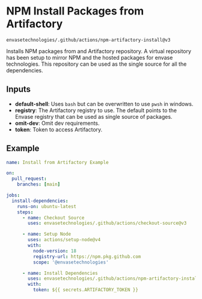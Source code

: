 # NPM Install Packages from Artifactory

`envasetechnologies/.github/actions/npm-artifactory-install@v3`

Installs NPM packages from and Artifactory repository. A virtual repository has been setup to mirror NPM and the hosted packages for envase technologies. This repository can be used as the single source for all the dependencies.

## Inputs
- **default-shell**: Uses `bash` but can be overwritten to use `pwsh` in windows.
- **registry**: The Artifactory registry to use. The default points to the Envase registry that can be used as single source of packages.
- **omit-dev**: Omit dev requirements.
- **token**: Token to access Artifactory.

## Example

```yaml
name: Install from Artifactory Example

on:
  pull_request:
    branches: [main]

jobs:
  install-dependencies:
    runs-on: ubuntu-latest
    steps:
      - name: Checkout Source
        uses: envasetechnologies/.github/actions/checkout-source@v3

      - name: Setup Node
        uses: actions/setup-node@v4
        with:
          node-version: 18
          registry-url: https://npm.pkg.github.com
          scope: '@envasetechnologies'

      - name: Install Dependencies
        uses: envasetechnologies/.github/actions/npm-artifactory-install@v3
        with:
          token: ${{ secrets.ARTIFACTORY_TOKEN }}
```
